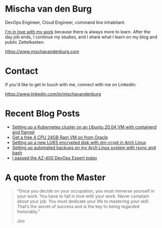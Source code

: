 # Mischa van den Burg

DevOps Engineer, Cloud Engineer, command line inhabitant.

[I'm in love with my work](https://mischavandenburg.com/zet/articles/jiro-sushi/) because there is always more to learn. After the day job ends, I continue my studies, and I share what I learn on my blog and public Zettelkasten:

https://www.mischavandenburg.com

# Contact

If you'd like to get in touch with me, connect with me on LinkedIn:

https://www.linkedin.com/in/mischavandenburg

# Recent Blog Posts
<!-- BLOG-POST-LIST:START -->
- [Setting up a Kubernetes cluster on an Ubuntu 20.04 VM with containerd and flannel](https://mischavandenburg.com/zet/articles/simple-cluster-on-ubuntu-vm/)
- [Get a free 4 CPU 24GB Ram VM on from Oracle](https://mischavandenburg.com/zet/free-oracle-vm/)
- [Setting up a new LUKS encrypted disk with dm-crypt in Arch Linux](https://mischavandenburg.com/zet/articles/new-luks-encrypted-disk/)
- [Setting up automated backups on my Arch Linux system with rsync and bash](https://mischavandenburg.com/zet/arch-backup-setup-1/)
- [I passed the AZ-400 DevOps Expert today](https://mischavandenburg.com/zet/passed-az-400/)
<!-- BLOG-POST-LIST:END -->

# A quote from the Master

> “Once you decide on your occupation, you must immerse yourself in your work. You have to fall in love with your work. Never complain about your job. You must dedicate your life to mastering your skill. That’s the secret of success and is the key to being regarded honorably.”
>
> Jiro
